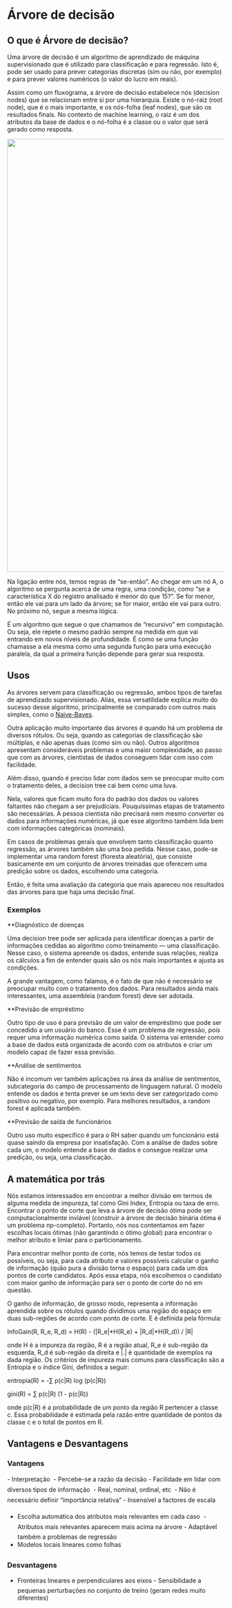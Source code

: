 # Árvore de decisão

## O que é Árvore de decisão?

Uma árvore de decisão é um algoritmo de aprendizado de máquina supervisionado que é utilizado para classificação e para regressão. Isto é, pode ser usado para prever categorias discretas (sim ou não, por exemplo) e para prever valores numéricos (o valor do lucro em reais).

Assim como um fluxograma, a árvore de decisão estabelece nós (decision nodes) que se relacionam entre si por uma hierarquia. Existe o nó-raiz (root node), que é o mais importante, e os nós-folha (leaf nodes), que são os resultados finais. No contexto de machine learning, o raiz é um dos atributos da base de dados e o nó-folha é a classe ou o valor que será gerado como resposta.

<div>
<img src="https://miro.medium.com/max/1400/0*Wy3QjtXL9qf-Ssyz.jpg" width="1000">
</div>

Na ligação entre nós, temos regras de “se-então”. Ao chegar em um nó A, o algoritmo se pergunta acerca de uma regra, uma condição, como “se a característica X do registro analisado é menor do que 15?”. Se for menor, então ele vai para um lado da árvore; se for maior, então ele vai para outro. No próximo nó, segue a mesma lógica.

É um algoritmo que segue o que chamamos de “recursivo” em computação. Ou seja, ele repete o mesmo padrão sempre na medida em que vai entrando em novos níveis de profundidade. É como se uma função chamasse a ela mesma como uma segunda função para uma execução paralela, da qual a primeira função depende para gerar sua resposta.

## Usos

As árvores servem para classificação ou regressão, ambos tipos de tarefas de aprendizado supervisionado. Aliás, essa versatilidade explica muito do sucesso desse algoritmo, principalmente se comparado com outros mais simples, como o [Naive-Bayes](Naive-Bayes).

Outra aplicação muito importante das árvores é quando há um problema de diversos rótulos. Ou seja, quando as categorias de classificação são múltiplas, e não apenas duas (como sim ou não). Outros algoritmos apresentam consideráveis problemas e uma maior complexidade, ao passo que com as árvores, cientistas de dados conseguem lidar com isso com facilidade.

Além disso, quando é preciso lidar com dados sem se preocupar muito com o tratamento deles, a decision tree cai bem como uma luva. 

Nela, valores que ficam muito fora do padrão dos dados ou valores faltantes não chegam a ser prejudiciais. Pouquíssimas etapas de tratamento são necessárias. A pessoa cientista não precisará nem mesmo converter os dados para informações numéricas, já que esse algoritmo também lida bem com informações categóricas (nominais).

Em casos de problemas gerais que envolvem tanto classificação quanto regressão, as árvores também são uma boa pedida. Nesse caso, pode-se implementar uma random forest (floresta aleatória), que consiste basicamente em um conjunto de árvores treinadas que oferecem uma predição sobre os dados, escolhendo uma categoria. 

Então, é feita uma avaliação da categoria que mais apareceu nos resultados das árvores para que haja uma decisão final.

### Exemplos

**Diagnóstico de doenças

Uma decision tree pode ser aplicada para identificar doenças a partir de informações cedidas ao algoritmo como treinamento — uma classificação. Nesse caso, o sistema apreende os dados, entende suas relações, realiza os cálculos a fim de entender quais são os nós mais importantes e ajusta as condições. 

A grande vantagem, como falamos, é o fato de que não é necessário se preocupar muito com o tratamento dos dados. Para resultados ainda mais interessantes, uma assembleia (random forest) deve ser adotada.

**Previsão de empréstimo 

Outro tipo de uso é para previsão de um valor de empréstimo que pode ser concedido a um usuário do banco. Esse é um problema de regressão, pois requer uma informação numérica como saída. O sistema vai entender como a base de dados está organizada de acordo com os atributos e criar um modelo capaz de fazer essa previsão. 

**Análise de sentimentos

Não é incomum ver também aplicações na área da análise de sentimentos, subcategoria do campo de processamento de linguagem natural. O modelo entende os dados e tenta prever se um texto deve ser categorizado como positivo ou negativo, por exemplo. Para melhores resultados, a random forest é aplicada também.

**Previsão de saída de funcionários

Outro uso muito específico é para o RH saber quando um funcionário está quase saindo da empresa por insatisfação. Com a análise de dados sobre cada um, o modelo entende a base de dados e consegue realizar uma predição, ou seja, uma classificação. 

## A matemática por trás

Nós estamos interessados em encontrar a melhor divisão em termos de alguma medida de impureza, tal como Gini Index, Entropia ou taxa de erro. Encontrar o ponto de corte que leva a árvore de decisão ótima pode ser computacionalmente inviável (construir a árvore de decisão binária ótima é um problema np-completo). Portanto, nós nos contentamos em fazer escolhas locais ótimas (não garantindo o ótimo global) para encontrar o melhor atributo e limiar para o particionamento.

Para encontrar melhor ponto de corte, nós temos de testar todos os possíveis, ou seja, para cada atributo e valores possíveis calcular o ganho de informação (quão pura a divisão torna o espaço) para cada um dos pontos de corte candidatos. Após essa etapa, nós escolhemos o candidato com maior ganho de informação para ser o ponto de corte do nó em questão.

O ganho de informação, de grosso modo, representa a informação aprendida sobre os rótulos quando dividimos uma região do espaço em duas sub-regiões de acordo com ponto de corte. E é definida pela fórmula:

InfoGain(R, R_e, R_d) = H(R) - (|R_e|*H(R_e) + |R_d|*H(R_d)) / |R|

onde H é a impureza da região, R é a região atual, R_e é sub-região da esquerda, R_d é sub-região da direita e |.| é quantidade de exemplos na dada região. Os critérios de impureza mais comuns para classificação são a Entropia e o índice Gini, definidos a seguir:

entropia(R) = -∑ p(c|R) log (p(c|R))

gini(R) = ∑ p(c|R) (1 - p(c|R))

onde p(c|R) é a probabilidade de um ponto da região R pertencer a classe c. Essa probabilidade é estimada pela razão entre quantidade de pontos da classe c e o total de pontos em R.

## Vantagens e Desvantagens

### Vantagens

- Interpretação
 - Percebe-se a razão da decisão
- Facilidade em lidar com diversos tipos de informação
 - Real, nominal, ordinal, etc
 - Não é necessário definir “importância relativa”
- Insensível a factores de escala
- Escolha automática dos atributos mais relevantes em cada caso
 - Atributos mais relevantes aparecem mais acima na árvore
- Adaptável também a problemas de regressão
 - Modelos locais lineares como folhas

### Desvantagens

- Fronteiras lineares e perpendiculares aos eixos
- Sensibilidade a pequenas perturbações no conjunto de treino (geram redes muito diferentes)
